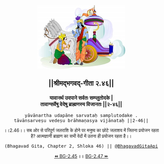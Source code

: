 <center><img src="../../asset/BG.png" alt="#API #bhagavadgitaapi #slok #nodejs #js #api #gitaapi #krishna #hinduism #vedic #ISKCON #shreemadbhagavadgita #technology"/>
<h2>||श्रीमद्‍भगवद्‍-गीता २.४६||</h2>
<h3>यावानर्थ उदपाने सर्वतः सम्प्लुतोदके |<br/>तावान्सर्वेषु वेदेषु ब्राह्मणस्य विजानतः ||२-४६||</h3>
<pre>yāvānartha udapāne sarvataḥ samplutodake .<br/>tāvānsarveṣu vedeṣu brāhmaṇasya vijānataḥ ||2-46||</pre>
<p>।।2.46।। सब ओर से परिपूर्ण जलराशि के होने पर मनुष्य का छोटे जलाशय में जितना प्रयोजन रहता है? आत्मज्ञानी ब्राह्मण का सभी वेदों में उतना ही प्रयोजन रहता है।।</p>
<pre>(Bhagavad Gita, Chapter 2, Shloka 46) || <a href="https://twitter.com/bhagavadgitaapi">@BhagavadGitaApi</a></pre><a href="../../2/45">⏪  BG-2.45</a><b>        ।।        </b><a href="../../2/47">BG-2.47  ⏩</a></center>